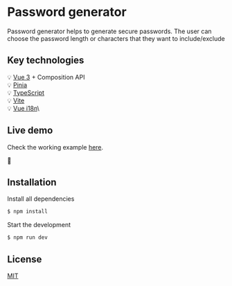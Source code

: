 # Password generator

Password generator helps to generate secure passwords. The user can choose the password length or characters that they want to include/exclude

## Key technologies

💡 [Vue 3](https://vuejs.org/) + Composition API\
💡 [Pinia](https://pinia.vuejs.org/)\
💡 [TypeScript](https://www.typescriptlang.org/docs/)\
💡 [Vite](https://vitejs.dev/)\
💡 [Vue i18n](https://vue-i18n.intlify.dev/)\

## Live demo

Check the working example [here](https://twisteriokovel.github.io/password-generator/).

:dart:
## Installation

Install all dependencies

```sh
$ npm install
```

Start the development

```sh
$ npm run dev
```

## License

[MIT](https://opensource.org/licenses/MIT)
